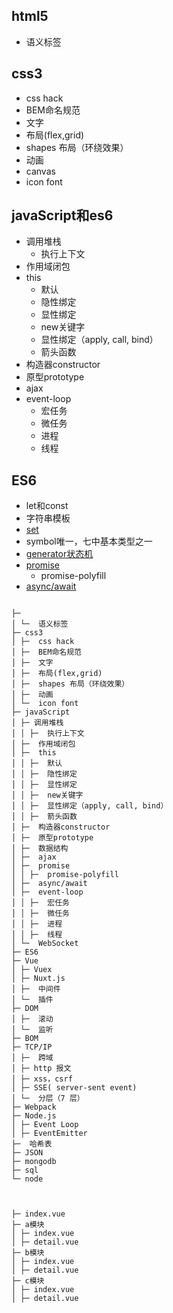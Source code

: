 ## html5

  * 语义标签

## css3

  * css hack
  * BEM命名规范
  * 文字
  * 布局(flex,grid)
  * shapes 布局（环绕效果）
  * 动画
  * canvas
  * icon font

## javaScript和es6

  * 调用堆栈
    - 执行上下文
  * 作用域闭包
  * this
    - 默认
    - 隐性绑定
    - 显性绑定
    - new关键字
    - 显性绑定（apply, call, bind）
    - 箭头函数
  * 构造器constructor
  * 原型prototype
  * ajax
  * event-loop
    - 宏任务
    - 微任务
    - 进程
    - 线程

## ES6 
  * let和const
  * 字符串模板
  * [set](../../前端/javascript/set.md)
  * symbol唯一，七中基本类型之一
  * [generator状态机](../../前端/javascript/generator.md)
  * [promise](../../前端/javascript/promise.md)
    - promise-polyfill
  * [async/await](../../前端/javascript/promise.md)

```

├─ 
│ └─  语义标签
├─ css3
│ ├─  css hack
│ ├─  BEM命名规范
│ ├─  文字
│ ├─  布局(flex,grid)
│ ├─  shapes 布局（环绕效果）
│ ├─  动画
│ └─  icon font
├─ javaScript
│ ├─ 调用堆栈
│ │ ├─  执行上下文
│ ├─  作用域闭包
│ ├─  this
│ │ ├─  默认
│ │ ├─  隐性绑定
│ │ ├─  显性绑定
│ │ ├─  new关键字
│ │ ├─  显性绑定（apply, call, bind）
│ │ ├─  箭头函数
│ ├─  构造器constructor
│ ├─  原型prototype
│ ├─  数据结构
│ ├─  ajax
│ ├─  promise
│ │ ├─  promise-polyfill
│ ├─  async/await
│ ├─  event-loop
│ │ ├─  宏任务
│ │ ├─  微任务
│ │ ├─  进程
│ │ ├─  线程
│ └─  WebSocket
├─ ES6
├─ Vue
│ ├─ Vuex
│ ├─ Nuxt.js
│ ├─  中间件
│ └─  插件
├─ DOM
│ ├─  滚动
│ └─  监听
├─ BOM
├─ TCP/IP
│ ├─  跨域
│ ├─ http 报文
│ ├─ xss，csrf
│ ├─ SSE( server-sent event)
│ └─  分层（7 层）
├─ Webpack
├─ Node.js
│ ├─ Event Loop
│ ├─ EventEmitter
├─  哈希表
├─ JSON
├─ mongodb
├─ sql
└─ node



├─ index.vue
├─ a模块
│ ├─ index.vue
│ ├─ detail.vue
├─ b模块
│ ├─ index.vue
│ ├─ detail.vue
├─ c模块
│ ├─ index.vue
│ ├─ detail.vue

```